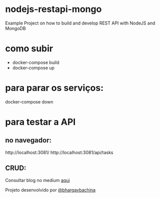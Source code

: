 # nodejs-restapi-mongo
Example Project on how to build and develop REST API with NodeJS and MongoDB


# como subir

- docker-compose build
- docker-compose up

# para parar os serviços:

docker-compose down

# para testar a API

## no navegador:

http://localhost:3081/
http://localhost:3081/api/tasks

## CRUD:

Consultar blog no medium [aqui](https://medium.com/bb-tutorials-and-thoughts/how-to-use-mongodb-docker-image-with-nodejs-rest-api-3411582c71e5)

Projeto desenvolvido por [@bhargavbachina](https://medium.com/@bhargavbachina)
